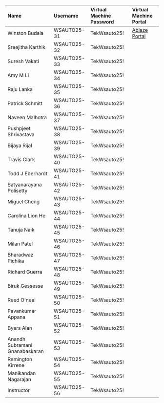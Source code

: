 | Name                                  | Username     | Virtual Machine Password | Virtual Machine Portal                      |
|:--------------------------------------|:-------------|:-------------------------|:--------------------------------------------|
| Winston Budala                        | WSAUTO25-31  | TekWsauto25!             | [Ablaze Portal](https://my.ablazedesktop.com) |
| Sreejitha Karthik                     | WSAUTO25-32  | TekWsauto25!             |                                            |
| Suresh Vakati                         | WSAUTO25-33  | TekWsauto25!             |                                            |
| Amy M Li                              | WSAUTO25-34  | TekWsauto25!             |                                            |
| Raju Lanka                            | WSAUTO25-35  | TekWsauto25!             |                                            |
| Patrick Schmitt                       | WSAUTO25-36  | TekWsauto25!             |                                            |
| Naveen Malhotra                       | WSAUTO25-37  | TekWsauto25!             |                                            |
| Pushpjeet Shrivastava                 | WSAUTO25-38  | TekWsauto25!             |                                            |
| Bijaya Rijal                          | WSAUTO25-39  | TekWsauto25!             |                                            |
| Travis Clark                          | WSAUTO25-40  | TekWsauto25!             |                                            |
| Todd J Eberhardt                      | WSAUTO25-41  | TekWsauto25!             |                                            |
| Satyanarayana Polisetty               | WSAUTO25-42  | TekWsauto25!             |                                            |
| Miguel Cheng                          | WSAUTO25-43  | TekWsauto25!             |                                            |
| Carolina Lion He                      | WSAUTO25-44  | TekWsauto25!             |                                            |
| Tanuja Naik                           | WSAUTO25-45  | TekWsauto25!             |                                            |
| Milan Patel                           | WSAUTO25-46  | TekWsauto25!             |                                            |
| Bharadwaz Pichika                     | WSAUTO25-47  | TekWsauto25!             |                                            |
| Richard Guerra                        | WSAUTO25-48  | TekWsauto25!             |                                            |
| Biruk Gessesse                        | WSAUTO25-49  | TekWsauto25!             |                                            |
| Reed O'neal                           | WSAUTO25-50  | TekWsauto25!             |                                            |
| Pavankumar Appana                     | WSAUTO25-51  | TekWsauto25!             |                                            |
| Byers Alan                            | WSAUTO25-52  | TekWsauto25!             |                                            |
| Anandh Subramani Gnanabaskaran        | WSAUTO25-53  | TekWsauto25!             |                                            |
| Remington Kirrene                     | WSAUTO25-54  | TekWsauto25!             |                                            |
| Manikandan Nagarajan                  | WSAUTO25-55  | TekWsauto25!             |                                            |
| Instructor                            | WSAUTO25-56  | TekWsauto25!             |                                            |
